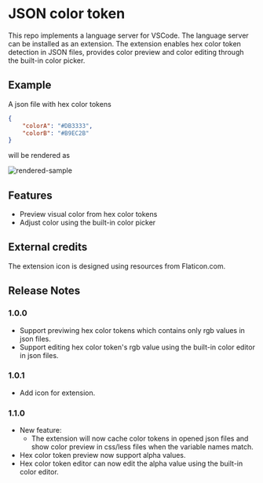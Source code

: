 # JSON color token

This repo implements a language server for VSCode. The language server can be installed as an extension. The extension enables hex color token detection in JSON files, provides color preview and color editing through the built-in color picker.

## Example

A json file with hex color tokens

```json
{
	"colorA": "#DB3333",
	"colorB": "#B9EC2B"
}
```

will be rendered as

![rendered-sample](https://raw.githubusercontent.com/YECHUNAN/json-color-token/fc12dbcd57b628ee613bee86f9031500fc5fb870/testfiles/readme-sample-json.jpg)

## Features

- Preview visual color from hex color tokens
- Adjust color using the built-in color picker

## External credits

The extension icon is designed using resources from Flaticon.com.

## Release Notes

### 1.0.0

- Support previwing hex color tokens which contains only rgb values in json files.
- Support editing hex color token's rgb value using the built-in color editor in json files.

### 1.0.1

- Add icon for extension.

### 1.1.0

- New feature:
  - The extension will now cache color tokens in opened json files and show color preview in css/less files when the variable names match.
- Hex color token preview now support alpha values.
- Hex color token editor can now edit the alpha value using the built-in color editor.
